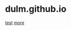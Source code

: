# dulm.github.io
[test](https://github.com/dulmcn/dulmcn.github.io/blob/main/docs/blog.html)
[more](https://github.com/dulmcn/dulmcn.github.io/blob/main/docs/blog.md)
